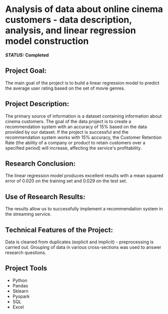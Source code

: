 # Analysis of data about online cinema customers - data description, analysis, and linear regression model construction


***STATUS:*** **Completed**


## Project Goal:

The main goal of the project is to build a linear regression model to predict the average user rating based on the set of movie genres.

## Project Description:

The primary source of information is a dataset containing information about cinema customers. The goal of the data project is to create a recommendation system with an accuracy of 15% based on the data provided by our dataset. If the project is successful and the recommendation system works with 15% accuracy, the Customer Retention Rate (the ability of a company or product to retain customers over a specified period) will increase, affecting the service's profitability.

## Research Conclusion:

The linear regression model produces excellent results with a mean squared error of 0.020 on the training set and 0.029 on the test set.

## Use of Research Results:

The results allow us to successfully implement a recommendation system in the streaming service.


## Technical Features of the Project:

Data is cleaned from duplicates (explicit and implicit) - preprocessing is carried out.
Grouping of data in various cross-sections was used to answer research questions.


## Project Tools

- Python
- Pandas
- Sklearn
- Pyspark
- SQL
- Excel

